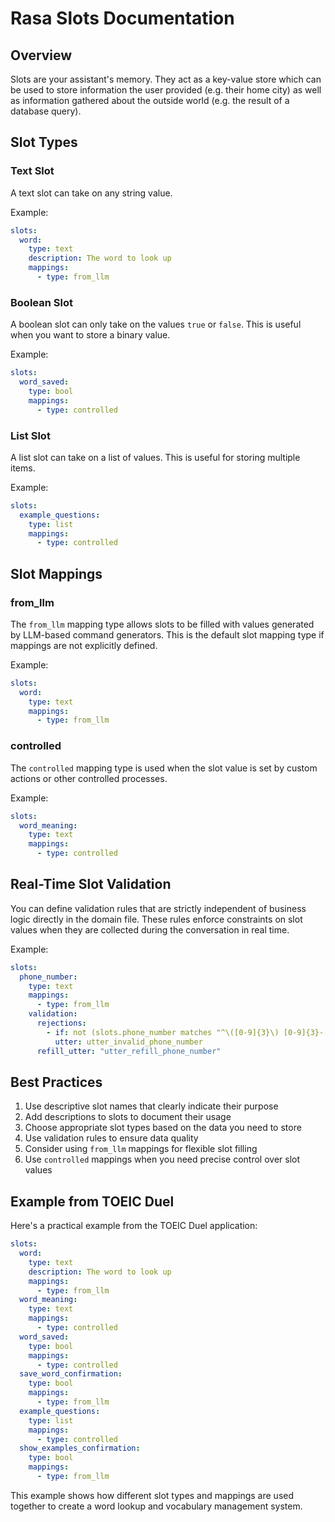 # Rasa Slots Documentation

## Overview
Slots are your assistant's memory. They act as a key-value store which can be used to store information the user provided (e.g. their home city) as well as information gathered about the outside world (e.g. the result of a database query).

## Slot Types

### Text Slot
A text slot can take on any string value.

Example:
```yaml
slots:
  word:
    type: text
    description: The word to look up
    mappings:
      - type: from_llm
```

### Boolean Slot
A boolean slot can only take on the values `true` or `false`. This is useful when you want to store a binary value.

Example:
```yaml
slots:
  word_saved:
    type: bool
    mappings:
      - type: controlled
```

### List Slot
A list slot can take on a list of values. This is useful for storing multiple items.

Example:
```yaml
slots:
  example_questions:
    type: list
    mappings:
      - type: controlled
```

## Slot Mappings

### from_llm
The `from_llm` mapping type allows slots to be filled with values generated by LLM-based command generators. This is the default slot mapping type if mappings are not explicitly defined.

Example:
```yaml
slots:
  word:
    type: text
    mappings:
      - type: from_llm
```

### controlled
The `controlled` mapping type is used when the slot value is set by custom actions or other controlled processes.

Example:
```yaml
slots:
  word_meaning:
    type: text
    mappings:
      - type: controlled
```

## Real-Time Slot Validation
You can define validation rules that are strictly independent of business logic directly in the domain file. These rules enforce constraints on slot values when they are collected during the conversation in real time.

Example:
```yaml
slots:
  phone_number:
    type: text
    mappings:
      - type: from_llm
    validation:
      rejections:
        - if: not (slots.phone_number matches "^\([0-9]{3}\) [0-9]{3}-[0-9]{4}$")
          utter: utter_invalid_phone_number
      refill_utter: "utter_refill_phone_number"
```

## Best Practices
1. Use descriptive slot names that clearly indicate their purpose
2. Add descriptions to slots to document their usage
3. Choose appropriate slot types based on the data you need to store
4. Use validation rules to ensure data quality
5. Consider using `from_llm` mappings for flexible slot filling
6. Use `controlled` mappings when you need precise control over slot values

## Example from TOEIC Duel
Here's a practical example from the TOEIC Duel application:

```yaml
slots:
  word:
    type: text
    description: The word to look up
    mappings:
      - type: from_llm
  word_meaning:
    type: text
    mappings:
      - type: controlled
  word_saved:
    type: bool
    mappings:
      - type: controlled
  save_word_confirmation:
    type: bool
    mappings:
      - type: from_llm
  example_questions:
    type: list
    mappings:
      - type: controlled
  show_examples_confirmation:
    type: bool
    mappings:
      - type: from_llm
```

This example shows how different slot types and mappings are used together to create a word lookup and vocabulary management system. 